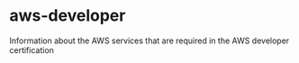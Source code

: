 # aws-developer
Information about the AWS services that are required in the AWS developer certification
